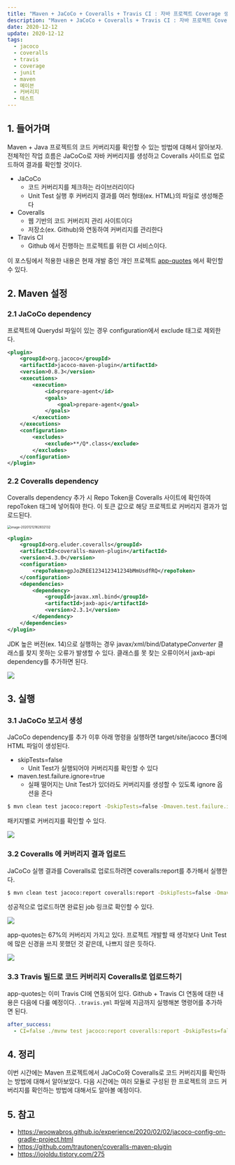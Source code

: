 ```yaml
---
title: "Maven + JaCoCo + Coveralls + Travis CI : 자바 프로젝트 Coverage 생성하는 방법"
description: "Maven + JaCoCo + Coveralls + Travis CI : 자바 프로젝트 Coverage 생성하는 방법"
date: 2020-12-12
update: 2020-12-12
tags:
  - jacoco
  - coveralls
  - travis
  - coverage
  - junit
  - maven
  - 메이븐
  - 커버리지
  - 테스트
---
```



## 1. 들어가며

Maven + Java 프로젝트의 코드 커버리지를 확인할 수 있는 방법에 대해서 알아보자. 전체적인 작업 흐름은 JaCoCo로 자바 커버리지를 생성하고 Coveralls 사이트로 업로드하여 결과를 확인할 것이다.

- JaCoCo
    - 코드 커버리지를 체크하는 라이브러리이다
    - Unit Test 실행 후 커버리지 결과를 여러 형태(ex. HTML)의 파일로 생성해준다
- Coveralls
    - 웹 기반의 코드 커버리지 관리 사이트이다
    - 저장소(ex. Github)와 연동하여 커버리지를 관리한다
- Travis CI
    - Github 에서 진행하는 프로젝트를 위한 CI 서비스이다.

이 포스팅에서 적용한 내용은 현재 개발 중인 개인 프로젝트 [app-quotes](https://github.com/kenshin579/app-quotes) 에서 확인할 수 있다.

## 2. Maven 설정

### 2.1 JaCoCo dependency

프로젝트에 Querydsl 파일이 있는 경우 configuration에서 exclude 태그로 제외한다.

```xml
<plugin>
    <groupId>org.jacoco</groupId>
    <artifactId>jacoco-maven-plugin</artifactId>
    <version>0.8.3</version>
    <executions>
        <execution>
            <id>prepare-agent</id>
            <goals>
                <goal>prepare-agent</goal>
            </goals>
        </execution>
    </executions>
    <configuration>
        <excludes>
            <exclude>**/Q*.class</exclude>
        </excludes>
    </configuration>
</plugin>
```



### 2.2 Coveralls dependency

Coveralls dependency 추가 시 Repo Token을 Coveralls 사이트에 확인하여 repoToken 태그에 넣어줘야 한다. 이 토큰 값으로 해당 프로젝트로 커버리지 결과가 업로드된다.

<img src="image-20201212162832132.png" alt="image-20201212162832132" style="zoom:50%;" />

```xml
<plugin>
    <groupId>org.eluder.coveralls</groupId>
    <artifactId>coveralls-maven-plugin</artifactId>
    <version>4.3.0</version>
    <configuration>
        <repoToken>gpJoZREE123412341234bMmUsdfRQ</repoToken>
    </configuration>
    <dependencies>
        <dependency>
            <groupId>javax.xml.bind</groupId>
            <artifactId>jaxb-api</artifactId>
            <version>2.3.1</version>
        </dependency>
    </dependencies>
</plugin>
```

JDK 높은 버전(ex. 14)으로 실행하는 경우 javax/xml/bind/Datatype*Converter* 클래스를 찾지 못하는 오류가 발생할 수 있다. 클래스를 못 찾는 오류이어서 jaxb-api dependency를 추가하면 된다.

![](image-20201212112943558.png)

## 3. 실행

### 3.1 JaCoCo 보고서 생성

JaCoCo dependency를 추가 이후 아래 명령을 실행하면 target/site/jacoco 폴더에 HTML 파일이 생성된다.

- skipTests=false
    - Unit Test가 실행되어야 커버리지를 확인할 수 있다
- maven.test.failure.ignore=true
    - 실패 떨어지는 Unit Test가 있더라도 커버리지를 생성할 수 있도록 ignore 옵션을 준다

```bash
$ mvn clean test jacoco:report -DskipTests=false -Dmaven.test.failure.ignore=true
```

패키지별로 커버리지를 확인할 수 있다.

![](image-20201212163844309.png)

### 3.2 Coveralls 에 커버리지 결과 업로드

JaCoCo 실행 결과를 Coveralls로 업로드하려면 coveralls:report를 추가해서 실행한다.

```bash
$ mvn clean test jacoco:report coveralls:report -DskipTests=false -Dmaven.test.failure.ignore=true
```

성공적으로 업로드하면 완료된 job 링크로 확인할 수 있다.

![](image-20201212164531772.png)

app-quotes는 67%의 커버리지 가지고 있다. 프로젝트 개발할 때 생각보다 Unit Test에 많은 신경을 쓰지 못했던 것 같은데, 나쁘지 않은 듯하다.

![](image-20201212164630635.png)

### 3.3 Travis 빌드로 코드 커버리지 Coveralls로 업로드하기

app-quotes는 이미 Travis CI에 연동되어 있다. Github + Travis CI 연동에 대한 내용은 다음에 다룰 예정이다. `.travis.yml` 파일에 지금까지 실행해본 명령어를 추가하면 된다.

```yml
after_success:
  - CI=false ./mvnw test jacoco:report coveralls:report -DskipTests=false -Dmaven.test.failure.ignore=true
```

## 4. 정리

이번 시간에는 Maven 프로젝트에서 JaCoCo와 Coveralls로 코드 커버리지를 확인하는 방법에 대해서 알아보았다. 다음 시간에는 여러 모듈로 구성된 한 프로젝트의 코드 커버리지를 확인하는 방법에 대해서도 알아볼 예정이다.

## 5. 참고

- https://woowabros.github.io/experience/2020/02/02/jacoco-config-on-gradle-project.html
- https://github.com/trautonen/coveralls-maven-plugin
- https://jojoldu.tistory.com/275
